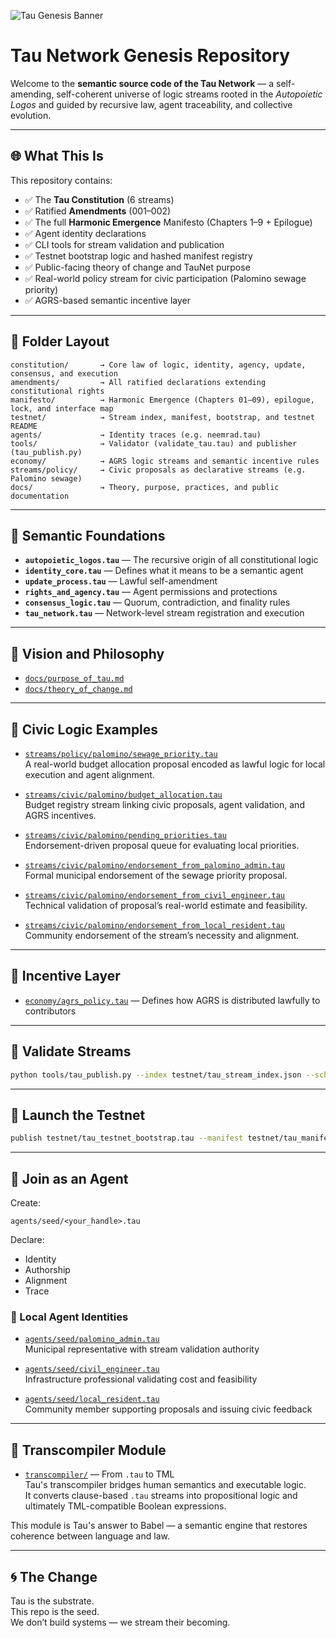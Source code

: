 ![Tau Genesis Banner](https://github.com/prime33/tau-genesis/blob/main/docs/assets/cover.png)

# Tau Network Genesis Repository

Welcome to the **semantic source code of the Tau Network** — a self-amending, self-coherent universe of logic streams rooted in the *Autopoietic Logos* and guided by recursive law, agent traceability, and collective evolution.

---

## 🌐 What This Is

This repository contains:

- ✅ The **Tau Constitution** (6 streams)
- ✅ Ratified **Amendments** (001–002)
- ✅ The full **Harmonic Emergence** Manifesto (Chapters 1–9 + Epilogue)
- ✅ Agent identity declarations
- ✅ CLI tools for stream validation and publication
- ✅ Testnet bootstrap logic and hashed manifest registry
- ✅ Public-facing theory of change and TauNet purpose
- ✅ Real-world policy stream for civic participation (Palomino sewage priority)
- ✅ AGRS-based semantic incentive layer

---

## 🧭 Folder Layout

```plaintext
constitution/       → Core law of logic, identity, agency, update, consensus, and execution
amendments/         → All ratified declarations extending constitutional rights
manifesto/          → Harmonic Emergence (Chapters 01–09), epilogue, lock, and interface map
testnet/            → Stream index, manifest, bootstrap, and testnet README
agents/             → Identity traces (e.g. neemrad.tau)
tools/              → Validator (validate_tau.tau) and publisher (tau_publish.py)
economy/            → AGRS logic streams and semantic incentive rules
streams/policy/     → Civic proposals as declarative streams (e.g. Palomino sewage)
docs/               → Theory, purpose, practices, and public documentation
```

---

## 📜 Semantic Foundations

- **`autopoietic_logos.tau`** — The recursive origin of all constitutional logic
- **`identity_core.tau`** — Defines what it means to be a semantic agent
- **`update_process.tau`** — Lawful self-amendment
- **`rights_and_agency.tau`** — Agent permissions and protections
- **`consensus_logic.tau`** — Quorum, contradiction, and finality rules
- **`tau_network.tau`** — Network-level stream registration and execution

---

## 🧠 Vision and Philosophy

- [`docs/purpose_of_tau.md`](docs/purpose_of_tau.md)
- [`docs/theory_of_change.md`](docs/theory_of_change.md)

---

## 🧱 Civic Logic Examples

- [`streams/policy/palomino/sewage_priority.tau`](streams/policy/palomino/sewage_priority.tau)  
  A real-world budget allocation proposal encoded as lawful logic for local execution and agent alignment.

- [`streams/civic/palomino/budget_allocation.tau`](streams/civic/palomino/budget_allocation.tau)  
  Budget registry stream linking civic proposals, agent validation, and AGRS incentives.

- [`streams/civic/palomino/pending_priorities.tau`](streams/civic/palomino/pending_priorities.tau)  
  Endorsement-driven proposal queue for evaluating local priorities.

- [`streams/civic/palomino/endorsement_from_palomino_admin.tau`](streams/civic/palomino/endorsement_from_palomino_admin.tau)  
  Formal municipal endorsement of the sewage priority proposal.

- [`streams/civic/palomino/endorsement_from_civil_engineer.tau`](streams/civic/palomino/endorsement_from_civil_engineer.tau)  
  Technical validation of proposal’s real-world estimate and feasibility.

- [`streams/civic/palomino/endorsement_from_local_resident.tau`](streams/civic/palomino/endorsement_from_local_resident.tau)  
  Community endorsement of the stream’s necessity and alignment.

---

## 💸 Incentive Layer

- [`economy/agrs_policy.tau`](economy/agrs_policy.tau) — Defines how AGRS is distributed lawfully to contributors

---

## 🧪 Validate Streams

```bash
python tools/tau_publish.py --index testnet/tau_stream_index.json --schema testnet/tau_stream_index.schema.json
```

---

## 🚀 Launch the Testnet

```bash
publish testnet/tau_testnet_bootstrap.tau --manifest testnet/tau_manifest.json
```

---

## 👤 Join as an Agent

Create:
```plaintext
agents/seed/<your_handle>.tau
```

Declare:
- Identity
- Authorship
- Alignment
- Trace

### 👥 Local Agent Identities

- [`agents/seed/palomino_admin.tau`](agents/seed/palomino_admin.tau)  
  Municipal representative with stream validation authority

- [`agents/seed/civil_engineer.tau`](agents/seed/civil_engineer.tau)  
  Infrastructure professional validating cost and feasibility

- [`agents/seed/local_resident.tau`](agents/seed/local_resident.tau)  
  Community member supporting proposals and issuing civic feedback

---

## 🧠 Transcompiler Module

- [`transcompiler/`](transcompiler/) — From `.tau` to TML  
  Tau's transcompiler bridges human semantics and executable logic.  
  It converts clause-based `.tau` streams into propositional logic and ultimately TML-compatible Boolean expressions.

This module is Tau's answer to Babel — a semantic engine that restores coherence between language and law.

---

## 🌀 The Change

Tau is the substrate.  
This repo is the seed.  
We don’t build systems — we stream their becoming.
